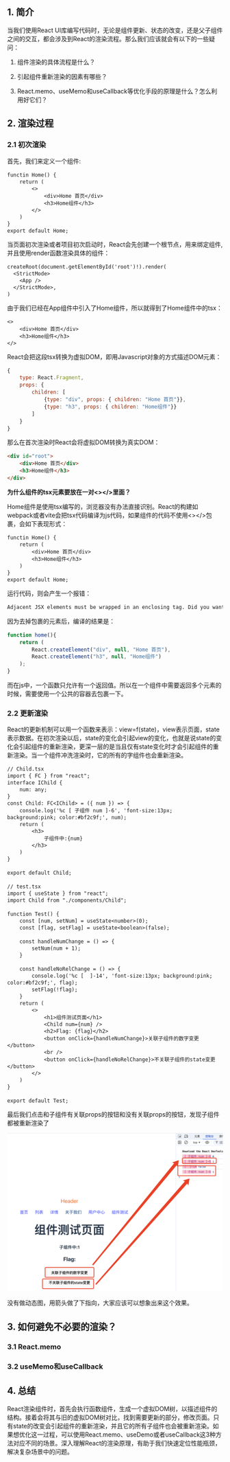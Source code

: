 ## 1. 简介

当我们使用React UI库编写代码时，无论是组件更新、状态的改变，还是父子组件之间的交互，都会涉及到React的渲染流程。那么我们应该就会有以下的一些疑问：

1. 组件渲染的具体流程是什么？

2. 引起组件重新渲染的因素有哪些？

3. React.memo、useMemo和useCallback等优化手段的原理是什么？怎么利用好它们？

## 2. 渲染过程

### 2.1 初次渲染

首先，我们来定义一个组件:

```tsx
functin Home() {
    return (
        <>
            <div>Home 首页</div>
            <h3>Home组件</h3>
        </>
    )
}
export default Home;
```

当页面初次渲染或者项目初次启动时，React会先创建一个根节点，用来绑定组件,并且使用render函数渲染具体的组件：

```tsx
createRoot(document.getElementById('root')!).render(
  <StrictMode>
    <App />
  </StrictMode>,
)
```

由于我们已经在App组件中引入了Home组件，所以就得到了Home组件中的tsx：

```tsx
<>
    <div>Home 首页</div>
    <h3>Home组件</h3>
</>
```

React会把这段tsx转换为虚拟DOM，即用Javascript对象的方式描述DOM元素：

```js
{
    type: React.Fragment,
    props: {
        children: [
            {type: "div", props: { children: "Home 首页"}},
            {type: "h3", props: { children: "Home组件"}}
        ]
    }
}
```

那么在首次渲染时React会将虚拟DOM转换为真实DOM：

```html
<div id="root">
    <div>Home 首页</div>
    <h3>Home组件</h3>
</div>
```

**为什么组件的tsx元素要放在一对<></>里面？**

Home组件是使用tsx编写的，浏览器没有办法直接识别。React的构建如webpack或者vite会把tsx代码编译为js代码，如果组件的代码不使用<></>包裹，会如下表现形式：

```tsx
functin Home() {
    return (
        <div>Home 首页</div>
        <h3>Home组件</h3>
    )
}
export default Home;
```

运行代码，则会产生一个报错：

```bash
Adjacent JSX elements must be wrapped in an enclosing tag. Did you want a JSX fragment <>...</>
```

因为去掉包裹的元素后，编译的结果是：

```ts
function home(){
    return (
        React.createElement("div", null, "Home 首页"),
        React.createElement("h3", null, "Home组件")
    );
}
```

而在js中，一个函数只允许有一个返回值。所以在一个组件中需要返回多个元素的时候，需要使用一个公共的容器去包裹一下。

### 2.2 更新渲染

React的更新机制可以用一个函数来表示：view=f(state)，view表示页面，state表示数据。在初次渲染以后，state的变化会引起view的变化，也就是说state的变化会引起组件的重新渲染，更深一层的是当且仅有state变化时才会引起组件的重新渲染。当一个组件冲洗渲染时，它的所有的字组件也会重新渲染。

```tsx
// Child.tsx
import { FC } from "react";
interface IChild {
    num: any;
}
const Child: FC<IChild> = ({ num }) => {
    console.log('%c [ 子组件 num ]-6', 'font-size:13px; background:pink; color:#bf2c9f;', num);
    return (
        <h3>
            子组件中:{num}
        </h3>
    )
}

export default Child;

// test.tsx
import { useState } from "react";
import Child from "./components/Child";

function Test() {
    const [num, setNum] = useState<number>(0);
    const [flag, setFlag] = useState<boolean>(false);

    const handleNumChange = () => {
        setNum(num + 1);
    }

    const handleNoRelChange = () => {
        console.log('%c [  ]-14', 'font-size:13px; background:pink; color:#bf2c9f;', flag);
        setFlag(!flag);
    }
    return (
        <>
            <h1>组件测试页面</h1>
            <Child num={num} />
            <h2>Flag: {flag}</h2>
            <button onClick={handleNumChange}>关联子组件的数字变更</button>
            <br />
            <button onClick={handleNoRelChange}>不关联子组件的state变更</button>
        </>
    )
}

export default Test;
```

最后我们点击和子组件有关联props的按钮和没有关联props的按钮，发现子组件都被重新渲染了

<img src="./images/i75.png" width="600" />

没有做动态图，用箭头做了下指向，大家应该可以想象出来这个效果。

## 3. 如何避免不必要的渲染？

### 3.1 React.memo

### 3.2 useMemo和useCallback

## 4. 总结

React渲染组件时，首先会执行函数组件，生成一个虚拟DOM树，以描述组件的结构。接着会将其与旧的虚拟DOM树对比，找到需要更新的部分，修改页面。只有state的改变会引起组件的重新渲染，并且它的所有子组件也会被重新渲染。如果想优化这一过程，可以使用React.memo、useDemo或者useCallback这3种方法对应不同的场景。深入理解React的渲染原理，有助于我们快速定位性能瓶颈，解决复杂场景中的问题。